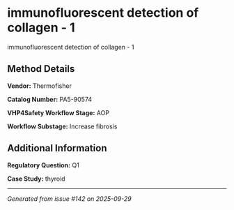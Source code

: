 # immunofluorescent detection of collagen - 1

immunofluorescent detection of collagen - 1

## Method Details

**Vendor:** Thermofisher

**Catalog Number:** PA5-90574

**VHP4Safety Workflow Stage:** AOP

**Workflow Substage:** Increase fibrosis

## Additional Information

**Regulatory Question:** Q1

**Case Study:** thyroid

---

*Generated from issue #142 on 2025-09-29*
